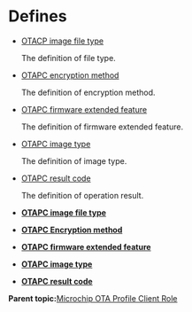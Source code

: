 # Defines

-   [OTACP image file type](GUID-2F93145E-E187-4D92-8E9F-157ADB46D558.md)

    The definition of file type.

-   [OTAPC encryption method](GUID-A8E46B8C-B696-4237-84E6-A2BB2EBB3083.md)

    The definition of encryption method.

-   [OTAPC firmware extended feature](GUID-07E4A06C-D1E2-4DB8-BEFB-64A6FFBEB2A3.md)

    The definition of firmware extended feature.

-   [OTAPC image type](GUID-10D611FB-059E-44B0-982B-5AF73A1F3625.md)

    The definition of image type.

-   [OTAPC result code](GUID-9DD5C3B1-E41C-4DC6-AF09-47F03CD01863.md)

    The definition of operation result.


-   **[OTAPC image file type](GUID-2F93145E-E187-4D92-8E9F-157ADB46D558.md)**  

-   **[OTAPC Encryption method](GUID-A8E46B8C-B696-4237-84E6-A2BB2EBB3083.md)**  

-   **[OTAPC firmware extended feature](GUID-07E4A06C-D1E2-4DB8-BEFB-64A6FFBEB2A3.md)**  

-   **[OTAPC image type](GUID-10D611FB-059E-44B0-982B-5AF73A1F3625.md)**  

-   **[OTAPC result code](GUID-9DD5C3B1-E41C-4DC6-AF09-47F03CD01863.md)**  


**Parent topic:**[Microchip OTA Profile Client Role](GUID-3344373C-B7F8-4284-91B3-8BA707CF96D0.md)

